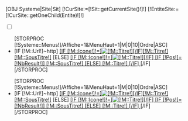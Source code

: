 [OBJ Systeme|Site|Sit]
[!CurSite:=[!Sit::getCurrentSite()!]!]
[!EntiteSite:=[!CurSite::getOneChild(Entite)!]!]

<nav role="navigation" id="topNavigation">
	<label for="burger-top" id="label-top"><span></span></label>
	<input type="checkbox" id="burger-top">
	<ul class="navbar-top2">
		[STORPROC [!Systeme::Menus!]/Affiche=1&MenuHaut=1|M|0|10|Ordre|ASC]
		<li >
			[IF [!M::Url!]~http]
			<a href="[!M::Url!]" target="_blank" class="[IF [!Systeme::CurrentMenu::Url!]=[!M::Url!]] active [/IF] [!M::Url!]"  >[IF [!M::Icone!]!=]<img src="/[!M::Icone!]" alt="[!M::Titre!]" title="[!M::Titre!]" />[/IF][!M::Titre!] [!M::SousTitre!]</a>
			[ELSE]
			<a href="/[!M::Url!]" class="[IF [!Systeme::CurrentMenu::Url!]=[!M::Url!]] active [/IF] [!M::Url!] " [IF [!Pos!]=[!NbResult!]]style="background-color:[!EntiteSite::CodeCouleur!];"[/IF] >
				[IF [!M::Icone!]!=]<img src="/[!M::Icone!]" alt="[!M::Titre!]" title="[!M::Titre!]" />[/IF]
				[IF [!Pos!]=[!NbResult!]]
				[!M::SousTitre!]
				[ELSE]
				[!M::Titre!]
				[/IF]
			</a>
			[/IF]
		</li>
		[/STORPROC]
	</ul>
	<ul class="navbar-top">
				[STORPROC [!Systeme::Menus!]/Affiche=1&MenuHaut=1|M|0|10|Ordre|ASC]
			<li >
			[IF [!M::Url!]~http]
				<a href="[!M::Url!]" target="_blank" class="[IF [!Systeme::CurrentMenu::Url!]=[!M::Url!]] active [/IF] [!M::Url!]"  >[IF [!M::Icone!]!=]<img src="/[!M::Icone!]" alt="[!M::Titre!]" title="[!M::Titre!]" />[/IF][!M::Titre!] [!M::SousTitre!]</a>
			[ELSE]
				<a href="/[!M::Url!]" class="[IF [!Systeme::CurrentMenu::Url!]=[!M::Url!]] active [/IF] [!M::Url!] " [IF [!Pos!]=[!NbResult!]]style="background-color:[!EntiteSite::CodeCouleur!];"[/IF] >
					[IF [!M::Icone!]!=]<img src="/[!M::Icone!]" alt="[!M::Titre!]" title="[!M::Titre!]" />[/IF]
					[IF [!Pos!]=[!NbResult!]]
						[!M::SousTitre!]
					[ELSE]
						[!M::Titre!]
					[/IF]
				</a>
			[/IF]
			</li>
		[/STORPROC]
	</ul>
</nav>
